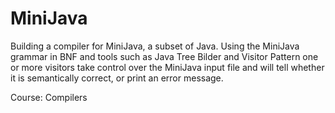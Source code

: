 # MiniJava

Building a compiler for MiniJava, a subset of Java.
Using the MiniJava grammar in BNF and tools such as Java Tree Bilder and Visitor Pattern one or more visitors
take control over the MiniJava input file and will tell whether it is semantically correct, or print an error message.

Course: Compilers
